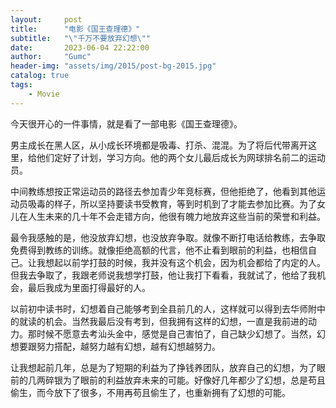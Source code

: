 ```yaml
---
layout:     post
title:      "电影《国王查理德》"
subtitle:   "\"千万不要放弃幻想\""
date:       2023-06-04 22:22:00
author:     "Gumc"
header-img: "assets/img/2015/post-bg-2015.jpg"
catalog: true
tags:
    - Movie
---
```

今天很开心的一件事情，就是看了一部电影《国王查理德》。

男主成长在黑人区，从小成长环境都是吸毒、打杀、混混。为了将后代带离开这里，给他们定好了计划，学习方向。他的两个女儿最后成长为网球排名前二的运动员。

中间教练想按正常运动员的路径去参加青少年竞标赛，但他拒绝了，他看到其他运动员吸毒的样子，所以坚持要读书受教育，等到时机到了才能去参加比赛。为了女儿在人生未来的几十年不会走错方向，他很有魄力地放弃这些当前的荣誉和利益。

最令我感触的是，他没放弃幻想，也没放弃争取。就像不断打电话给教练，去争取免费得到教练的训练。就像拒绝高额的代言，他不止看到眼前的利益，也相信自己。让我想起以前学打鼓的时候，我并没有这个机会，因为机会都给了内定的人。但我去争取了，我跟老师说我想学打鼓，他让我打下看看，我就试了，他给了我机会，最后我成为里面打得最好的人。

以前初中读书时，幻想着自己能够考到全县前几的人，这样就可以得到去华师附中的就读的机会。当然我最后没有考到，但我拥有这样的幻想，一直是我前进的动力。那时候不愿意去考汕头金中，感觉是自己害怕了，自己缺少幻想了。当然，幻想要跟努力搭配，越努力越有幻想，越有幻想越努力。

让我想起前几年，总是为了短期的利益为了挣钱养团队，放弃自己的幻想，为了眼前的几两碎银为了眼前的利益放弃未来的可能。好像好几年都少了幻想，总是苟且偷生，而今放下了很多，不用再苟且偷生了，也重新拥有了幻想的可能。
